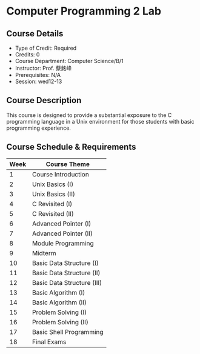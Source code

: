 # Computer Programming 2 Lab

## Course Details
- Type of Credit: Required
- Credits: 0
- Course Department: Computer Science/B/1
- Instructor: Prof. 蔡銘峰
- Prerequisites: N/A
- Session: wed12-13

## Course Description
This course is designed to provide a substantial exposure to the C programming language in a Unix environment for those students with basic programming experience.

## Course Schedule & Requirements
| Week | Course Theme                 |
|------|------------------------------|
| 1    | Course Introduction          |
| 2    | Unix Basics (I)              |
| 3    | Unix Basics (II)             |
| 4    | C Revisited (I)              |
| 5    | C Revisited (II)             |
| 6    | Advanced Pointer (I)         |
| 7    | Advanced Pointer (II)        |
| 8    | Module Programming           |
| 9    | Midterm                      |
| 10   | Basic Data Structure (I)     |
| 11   | Basic Data Structure (II)    |
| 12   | Basic Data Structure (III)   |
| 13   | Basic Algorithm (I)          |
| 14   | Basic Algorithm (II)         |
| 15   | Problem Solving (I)          |
| 16   | Problem Solving (II)         |
| 17   | Basic Shell Programming      |
| 18   | Final Exams                  |
